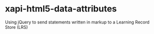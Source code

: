 xapi-html5-data-attributes
==========================

Using jQuery to send statements written in markup to a Learning Record Store (LRS)
